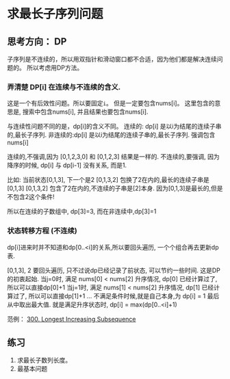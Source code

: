 # 求最长子序列问题

## 思考方向： DP
子序列是不连续的，所以用双指针和滑动窗口都不合适，因为他们都是解决连续问题的。
所以考虑用DP方法。

### 弄清楚 DP[i] 在连续与不连续的含义. 
这是一个有后效性问题。所以要固定`i`。 但是一定要包含nums[i]。 
这里包含的意思是, 搜索中包含nums[i], 并且结果也要包含nums[i].

与连续性问题不同的是，dp[i]的含义不同。
连续的: dp[i] 是以i为结尾的连续子串的,最长子序列. 
非连续的:dp[i] 是以i为结尾的连续子串的,最长子序列. 强调包含nums[i]

连续的,不强调,因为 [0,1,2,3,0] 和 [0,1,2,3] 结果是一样的.
不连续的,要强调, 因为 降序的时候, dp[i] 与 dp[i-1] 没有关系, 而是1. 

比如: 当前状态[0,1,3], 下一个是2
[0,1,3,2] 包换了2在内的,最长的连续子串是[0,1,3]
[0,1,3,2] 包含了2在内的,不连续的子串是[2]本身. 因为[0,1,3]是最长的,但是不包含2这个条件!

所以在连续的子数组中, dp[3]=3, 而在非连续中,dp[3]=1

### 状态转移方程 (不连续)
dp[i]进来时并不知道和dp[0..<i]的关系,所以要回头遍历, 一个个组合再去更新dp表. 

[0,1,3],  2
要回头遍历, 只不过说dp已经记录了前状态, 可以节约一些时间. 这是DP的初衷起始.
当j=0时, 满足 nums[0] < nums[2] 升序情况, dp[0] 已经计算过了, 所以可以直接dp[0]+1
当j=1时, 满足 nums[1] < nums[2] 升序情况, dp[1] 已经计算过了, 所以可以直接dp[1]+1
...
不满足条件时候,就是自己本身,为 dp[i] = 1
最后从中取出最大值. 就是满足升序状态时, dp[i] = max(dp[0..<i]+1)

范例： [300. Longest Increasing Subsequence](https://leetcode.com/problems/longest-increasing-subsequence/)

## 练习

1. 求最长子数列长度。
2. 最基本问题
